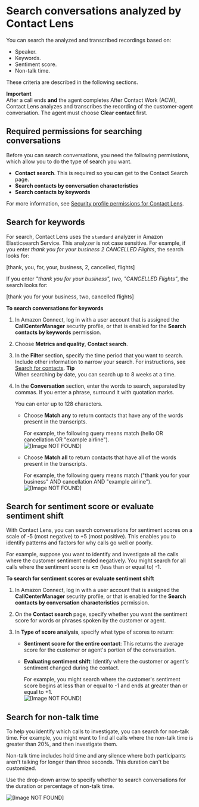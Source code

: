 # Search conversations analyzed by Contact Lens<a name="search-conversations"></a>

You can search the analyzed and transcribed recordings based on: 
+ Speaker\.
+ Keywords\.
+ Sentiment score\.
+ Non\-talk time\.

These criteria are described in the following sections\.

**Important**  
After a call ends **and** the agent completes After Contact Work \(ACW\), Contact Lens analyzes and transcribes the recording of the customer\-agent conversation\. The agent must choose **Clear contact** first\.

## Required permissions for searching conversations<a name="security-profile-permissions-for-search"></a>

Before you can search conversations, you need the following permissions, which allow you to do the type of search you want\. 
+ **Contact search**\. This is required so you can get to the Contact Search page\.
+ **Search contacts by conversation characteristics**
+ **Search contacts by keywords**

For more information, see [Security profile permissions for Contact Lens](permissions-for-contact-lens.md)\.

## Search for keywords<a name="keyword-search"></a>

For search, Contact Lens uses the `standard` analyzer in Amazon Elasticsearch Service\. This analyzer is not case sensitive\. For example, if you enter *thank you for your business 2 CANCELLED Flights*, the search looks for:

 \[thank, you, for, your, business, 2, cancelled, flights\]

If you enter *"thank you for your business", two, "CANCELLED Flights"*, the search looks for:

 \[thank you for your business, two, cancelled flights\]

**To search conversations for keywords**

1. In Amazon Connect, log in with a user account that is assigned the **CallCenterManager** security profile, or that is enabled for the **Search contacts by keywords** permission\.

1. Choose **Metrics and quality**, **Contact search**\.

1. In the **Filter** section, specify the time period that you want to search\. Include other information to narrow your search\. For instructions, see [Search for contacts](contact-search.md)\.
**Tip**  
When searching by date, you can search up to 8 weeks at a time\. 

1. In the **Conversation** section, enter the words to search, separated by commas\. If you enter a phrase, surround it with quotation marks\.

   You can enter up to 128 characters\.
   + Choose **Match any** to return contacts that have any of the words present in the transcripts\.

     For example, the following query means match \(hello OR cancellation OR "example airline"\)\.  
![\[Image NOT FOUND\]](http://docs.aws.amazon.com/connect/latest/adminguide/images/match-any.png)
   + Choose **Match all** to return contacts that have all of the words present in the transcripts\. 

     For example, the following query means match \("thank you for your business" AND cancellation AND "example airline"\)\.  
![\[Image NOT FOUND\]](http://docs.aws.amazon.com/connect/latest/adminguide/images/match-all.png)

## Search for sentiment score or evaluate sentiment shift<a name="sentiment-search"></a>

With Contact Lens, you can search conversations for sentiment scores on a scale of \-5 \(most negative\) to \+5 \(most positive\)\. This enables you to identify patterns and factors for why calls go well or poorly\.

For example, suppose you want to identify and investigate all the calls where the customer sentiment ended negatively\. You might search for all calls where the sentiment score is **<=** \(less than or equal to\) \-1\. 

**To search for sentiment scores or evaluate sentiment shift**

1. In Amazon Connect, log in with a user account that is assigned the **CallCenterManager** security profile, or that is enabled for the **Search contacts by conversation characteristics** permission\.

1. On the **Contact search** page, specify whether you want the sentiment score for words or phrases spoken by the customer or agent\.

1. In **Type of score analysis**, specify what type of scores to return:
   + **Sentiment score for the entire contact**: This returns the average score for the customer or agent's portion of the conversation\.
   + **Evaluating sentiment shift**: Identify where the customer or agent's sentiment changed during the contact\.

     For example, you might search where the customer's sentiment score begins at less than or equal to \-1 and ends at greater than or equal to \+1\.  
![\[Image NOT FOUND\]](http://docs.aws.amazon.com/connect/latest/adminguide/images/contact-lens-search-sentiment-score.png)

## Search for non\-talk time<a name="nontalk-time-search"></a>

To help you identify which calls to investigate, you can search for non\-talk time\. For example, you might want to find all calls where the non\-talk time is greater than 20%, and then investigate them\.

Non\-talk time includes hold time and any silence where both participants aren't talking for longer than three seconds\. This duration can't be customized\.

Use the drop\-down arrow to specify whether to search conversations for the duration or percentage of non\-talk time\. 

![\[Image NOT FOUND\]](http://docs.aws.amazon.com/connect/latest/adminguide/images/non-talk-time.png)